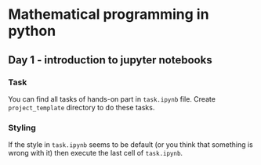 # Mathematical programming in python

## Day 1 - introduction to jupyter notebooks

### Task
You can find all tasks of hands-on part in `task.ipynb` file. Create `project_template` directory to do these tasks.

### Styling

If the style in `task.ipynb` seems to be default (or you think that something is wrong with it) then execute the last cell of `task.ipynb`.